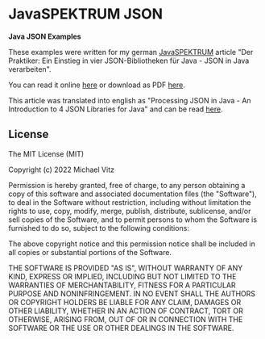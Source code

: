 # JavaSPEKTRUM JSON

**Java JSON Examples**

These examples were written for my german [JavaSPEKTRUM](http://www.javaspektrum.de/)
article "Der Praktiker: Ein Einstieg in vier JSON-Bibliotheken für Java - JSON
in Java verarbeiten".

You can read it online
[here](https://www.innoq.com/de/articles/2022/02/java-json/)
or download as PDF
[here](http://www.sigs.de/publications/download/Artikel/vitz_JS_01_22_klxy.pdf).

This article was translated into english as "Processing JSON in Java - An
Introduction to 4 JSON Libraries for Java" and can be read
[here](https://www.innoq.com/en/articles/2022/02/java-json/).


## License

The MIT License (MIT)

Copyright (c) 2022 Michael Vitz

Permission is hereby granted, free of charge, to any person obtaining a copy of
this software and associated documentation files (the "Software"), to deal in
the Software without restriction, including without limitation the rights to
use, copy, modify, merge, publish, distribute, sublicense, and/or sell copies of
the Software, and to permit persons to whom the Software is furnished to do so,
subject to the following conditions:

The above copyright notice and this permission notice shall be included in all
copies or substantial portions of the Software.

THE SOFTWARE IS PROVIDED "AS IS", WITHOUT WARRANTY OF ANY KIND, EXPRESS OR
IMPLIED, INCLUDING BUT NOT LIMITED TO THE WARRANTIES OF MERCHANTABILITY, FITNESS
FOR A PARTICULAR PURPOSE AND NONINFRINGEMENT. IN NO EVENT SHALL THE AUTHORS OR
COPYRIGHT HOLDERS BE LIABLE FOR ANY CLAIM, DAMAGES OR OTHER LIABILITY, WHETHER
IN AN ACTION OF CONTRACT, TORT OR OTHERWISE, ARISING FROM, OUT OF OR IN
CONNECTION WITH THE SOFTWARE OR THE USE OR OTHER DEALINGS IN THE SOFTWARE.

